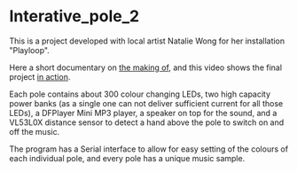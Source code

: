 # Interative_pole_2

This is a project developed with local artist Natalie Wong for her installation "Playloop".

Here a short documentary on [the making of](https://www.youtube.com/watch?v=1JrBQPtyxug), and this video shows the final project [in action](https://www.youtube.com/watch?v=qvQCBNEG-Rc).

Each pole contains about 300 colour changing LEDs, two high capacity power banks (as a single one can not deliver sufficient current for all those LEDs), a DFPlayer Mini MP3 player, a speaker on top for the sound, and a VL53L0X distance sensor to detect a hand above the pole to switch on and off the music.

The program has a Serial interface to allow for easy setting of the colours of each individual pole, and every pole has a unique music sample.
